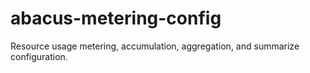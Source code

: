 abacus-metering-config
===

Resource usage metering, accumulation, aggregation, and summarize configuration.

